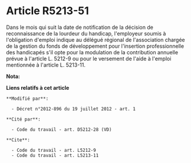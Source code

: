 # Article R5213-51

Dans le mois qui suit la date de notification de la décision de reconnaissance de la lourdeur du handicap, l'employeur soumis
à l'obligation d'emploi indique au                   délégué régional de l'association chargée de la gestion du fonds de
développement pour l'insertion professionnelle des handicapés s'il opte pour la modulation de la contribution annuelle prévue
à l'article L. 5212-9 ou pour le versement de l'aide à l'emploi mentionnée à l'article L. 5213-11.

**Nota:**



**Liens relatifs à cet article**

	**Modifié par**:

	  - Décret n°2012-896 du 19 juillet 2012 - art. 1

	**Cité par**:

	  - Code du travail - art. D5212-28 (VD)

	**Cite**:

	  - Code du travail - art. L5212-9
	  - Code du travail - art. L5213-11
